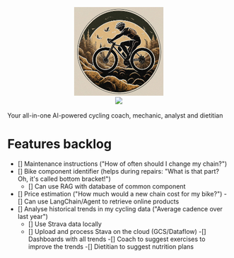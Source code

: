 <p align="center">
<img src="theme/assets/image.png" height="200">
<br>
<img src="https://img.shields.io/badge/Python-FFD43B?style=for-the-badge&logo=python&logoColor=blue">
</p>

Your all-in-one AI-powered cycling coach, mechanic, analyst and dietitian
# Features backlog
- [] Maintenance instructions ("How of often should I change my chain?")
- [] Bike component identifier (helps during repairs: "What is that part? Oh, it's called bottom bracket!")
  - [] Can use RAG with database of common component
- [] Price estimation ("How much would a new chain cost for my bike?")
  -[] Can use LangChain/Agent to retrieve online products
- [] Analyse historical trends in my cycling data ("Average cadence over last year")
  - [] Use Strava data locally
  - [] Upload and process Stava on the cloud (GCS/Dataflow)
-[] Dashboards with all trends
-[] Coach to suggest exercises to improve the trends
-[] Dietitian to suggest nutrition plans